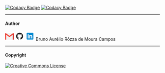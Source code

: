 
[![Codacy Badge](https://api.codacy.com/project/badge/Grade/83091b392a8e4d78891d2bdc1dd0d39a)](https://app.codacy.com/manual/brunocampos01/inteligencia-artificial?utm_source=github.com&utm_medium=referral&utm_content=brunocampos01/inteligencia-artificial&utm_campaign=Badge_Grade_Dashboard)
[![Codacy Badge](https://api.codacy.com/project/badge/Grade/83091b392a8e4d78891d2bdc1dd0d39a)](https://app.codacy.com/app/brunocampos01/inteligencia-artificial?utm_source=github.com&utm_medium=referral&utm_content=brunocampos01/inteligencia-artificial&utm_campaign=Badge_Grade_Dashboard)

---

#### Author
<a href="mailto:brunocampos01@gmail.com" target="_blank"><img class="" src="https://github.com/brunocampos01/devops/blob/master/images/gmail.png" width="28"></a>
<a href="https://github.com/brunocampos01" target="_blank"><img class="ai-subscribed-social-icon" src="https://github.com/brunocampos01/devops/blob/master/images/github.png" width="30"></a>
<a href="https://www.linkedin.com/in/brunocampos01/" target="_blank"><img class="ai-subscribed-social-icon" src="https://github.com/brunocampos01/devops/blob/master/images/linkedin.png" width="30"></a>
Bruno Aurélio Rôzza de Moura Campos 

---

#### Copyright
<a rel="license" href="http://creativecommons.org/licenses/by-sa/4.0/"><img alt="Creative Commons License" style="border-width:0" src="https://i.creativecommons.org/l/by-sa/4.0/88x31.png" /></a><br/>

